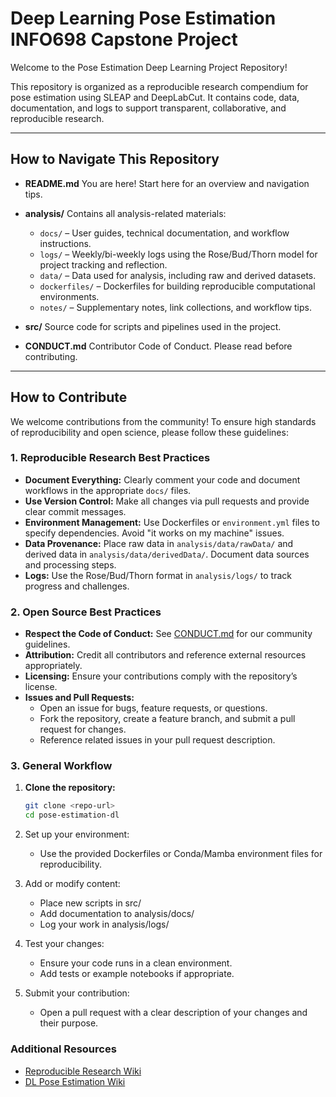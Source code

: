 # Deep Learning Pose Estimation INFO698 Capstone Project

Welcome to the Pose Estimation Deep Learning Project Repository!

This repository is organized as a reproducible research compendium for pose estimation using SLEAP and DeepLabCut. It contains code, data, documentation, and logs to support transparent, collaborative, and reproducible research.

---

## How to Navigate This Repository

- **README.md**
  You are here! Start here for an overview and navigation tips.

- **analysis/**
  Contains all analysis-related materials:
  - `docs/` – User guides, technical documentation, and workflow instructions.
  - `logs/` – Weekly/bi-weekly logs using the Rose/Bud/Thorn model for project tracking and reflection.
  - `data/` – Data used for analysis, including raw and derived datasets.
  - `dockerfiles/` – Dockerfiles for building reproducible computational environments.
  - `notes/` – Supplementary notes, link collections, and workflow tips.

- **src/**
  Source code for scripts and pipelines used in the project.

- **CONDUCT.md**
  Contributor Code of Conduct. Please read before contributing.

---

## How to Contribute

We welcome contributions from the community! To ensure high standards of reproducibility and open science, please follow these guidelines:

### 1. Reproducible Research Best Practices

- **Document Everything:**
  Clearly comment your code and document workflows in the appropriate `docs/` files.
- **Use Version Control:**
  Make all changes via pull requests and provide clear commit messages.
- **Environment Management:**
  Use Dockerfiles or `environment.yml` files to specify dependencies. Avoid "it works on my machine" issues.
- **Data Provenance:**
  Place raw data in `analysis/data/rawData/` and derived data in `analysis/data/derivedData/`. Document data sources and processing steps.
- **Logs:**
  Use the Rose/Bud/Thorn format in `analysis/logs/` to track progress and challenges.

### 2. Open Source Best Practices

- **Respect the Code of Conduct:**
  See [CONDUCT.md](../CONDUCT.md) for our community guidelines.
- **Attribution:**
  Credit all contributors and reference external resources appropriately.
- **Licensing:**
  Ensure your contributions comply with the repository’s license.
- **Issues and Pull Requests:**
  - Open an issue for bugs, feature requests, or questions.
  - Fork the repository, create a feature branch, and submit a pull request for changes.
  - Reference related issues in your pull request description.

### 3. General Workflow

1. **Clone the repository:**
   ```bash
   git clone <repo-url>
   cd pose-estimation-dl
   ```


2. Set up your environment:

    - Use the provided Dockerfiles or Conda/Mamba environment files for reproducibility.

3. Add or modify content:

    - Place new scripts in src/
    - Add documentation to analysis/docs/
    - Log your work in analysis/logs/

4. Test your changes:

    - Ensure your code runs in a clean environment.
    - Add tests or example notebooks if appropriate.

5. Submit your contribution:

    - Open a pull request with a clear description of your changes and their purpose.

### Additional Resources
- [Reproducible Research Wiki](https://github.com/ua-datalab/Reproducible-Research/wiki)
- [DL Pose Estimation Wiki](https://github.com/ua-datalab/DL-pose-estimation/wiki)
